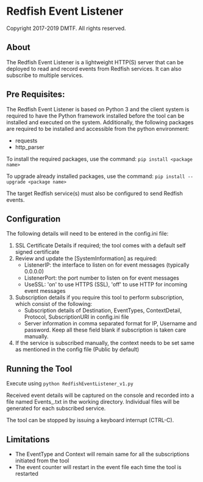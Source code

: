 # Redfish Event Listener

Copyright 2017-2019 DMTF. All rights reserved.

## About

The Redfish Event Listener is a lightweight HTTP(S) server that can be deployed to read and record events from Redfish services.  It can also subscribe to multiple services.

## Pre Requisites:

The Redfish Event Listener is based on Python 3 and the client system is required to have the Python framework installed before the tool can be installed and executed on the system.  Additionally, the following packages are required to be installed and accessible from the python environment:
* requests
* http_parser

To install the required packages, use the command:
`pip install <package name>`

To upgrade already installed packages, use the command:
`pip install --upgrade <package name>`

The target Redfish service(s) must also be configured to send Redfish events.

## Configuration

The following details will need to be entered in the config.ini file:

1. SSL Certificate Details if required; the tool comes with a default self signed certificate
2. Review and update the [SystemInformation] as required:
    * ListenerIP: the interface to listen on for event messages (typically 0.0.0.0)
    * ListenerPort: the port number to listen on for event messages
    * UseSSL: 'on' to use HTTPS (SSL), 'off' to use HTTP for incoming event messages
3. Subscription details if you require this tool to perform subscription, which consist of the following:
    * Subscription details of Destination, EventTypes, ContextDetail, Protocol, SubscriptionURI in config.ini file
    * Server information in comma separated format for IP, Username and password. Keep all these field blank if subscription is taken care manually.
4. If the service is subscribed manually, the context needs to be set same as mentioned in the config file (Public by default)

## Running the Tool

Execute using `python RedfishEventListener_v1.py`

Received event details will be captured on the console and recorded into a file named Events_<Service IP>.txt in the working directory.  Individual files will be generated for each subscribed service.

The tool can be stopped by issuing a keyboard interrupt (CTRL-C).

## Limitations

* The EventType and Context will remain same for all the subscriptions initiated from the tool
* The event counter will restart in the event file each time the tool is restarted
